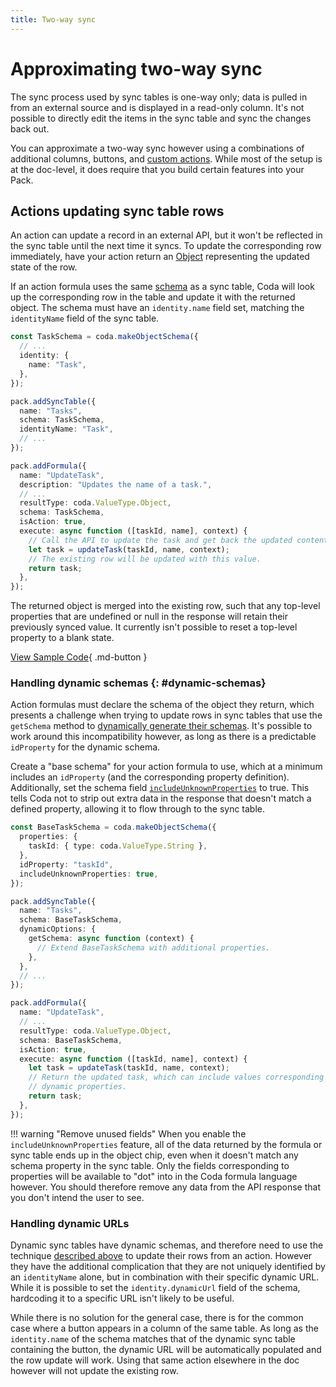 ```yaml
---
title: Two-way sync
---
```


# Approximating two-way sync

The sync process used by sync tables is one-way only; data is pulled in from an external source and is displayed in a read-only column. It's not possible to directly edit the items in the sync table and sync the changes back out.

You can approximate a two-way sync however using a combinations of additional columns, buttons, and [custom actions][actions]. While most of the setup is at the doc-level, it does require that you build certain features into your Pack.


## Actions updating sync table rows

An action can update a record in an external API, but it won't be reflected in the sync table until the next time it syncs. To update the corresponding row immediately, have your action return an [Object][data_type_object] representing the updated state of the row.

If an action formula uses the same [schema][schemas] as a sync table, Coda will look up the corresponding row in the table and update it with the returned object. The schema must have an `identity.name` field set, matching the `identityName` field of the sync table.

```ts
const TaskSchema = coda.makeObjectSchema({
  // ...
  identity: {
    name: "Task",
  },
});

pack.addSyncTable({
  name: "Tasks",
  schema: TaskSchema,
  identityName: "Task",
  // ...
});

pack.addFormula({
  name: "UpdateTask",
  description: "Updates the name of a task.",
  // ...
  resultType: coda.ValueType.Object,
  schema: TaskSchema,
  isAction: true,
  execute: async function ([taskId, name], context) {
    // Call the API to update the task and get back the updated content.
    let task = updateTask(taskId, name, context);
    // The existing row will be updated with this value.
    return task;
  },
});
```

The returned object is merged into the existing row, such that any top-level properties that are undefined or null in the response will retain their previously synced value. It currently isn't possible to reset a top-level property to a blank state.

[View Sample Code][samples_action_todoist]{ .md-button }


### Handling dynamic schemas {: #dynamic-schemas}

Action formulas must declare the schema of the object they return, which presents a challenge when trying to update rows in sync tables that use the `getSchema` method to [dynamically generate their schemas][getSchema]. It's possible to work around this incompatibility however, as long as there is a predictable `idProperty` for the dynamic schema.

Create a "base schema" for your action formula to use, which at a minimum includes an `idProperty` (and the corresponding property definition). Additionally, set the schema field [`includeUnknownProperties`][includeUnknownProperties] to true. This tells Coda not to strip out extra data in the response that doesn't match a defined property, allowing it to flow through to the sync table.

```ts
const BaseTaskSchema = coda.makeObjectSchema({
  properties: {
    taskId: { type: coda.ValueType.String },
  },
  idProperty: "taskId",
  includeUnknownProperties: true,
});

pack.addSyncTable({
  name: "Tasks",
  schema: BaseTaskSchema,
  dynamicOptions: {
    getSchema: async function (context) {
      // Extend BaseTaskSchema with additional properties.
    },
  },
  // ...
});

pack.addFormula({
  name: "UpdateTask",
  // ...
  resultType: coda.ValueType.Object,
  schema: BaseTaskSchema,
  isAction: true,
  execute: async function ([taskId, name], context) {
    let task = updateTask(taskId, name, context);
    // Return the updated task, which can include values corresponding to the
    // dynamic properties.
    return task;
  },
});
```

!!! warning "Remove unused fields"
    When you enable the `includeUnknownProperties` feature, all of the data returned by the formula or sync table ends up in the object chip, even when it doesn't match any schema property in the sync table. Only the fields corresponding to properties will be available to "dot" into in the Coda formula language however. You should therefore remove any data from the API response that you don't intend the user to see.


### Handling dynamic URLs

Dynamic sync tables have dynamic schemas, and therefore need to use the technique [described above](#dynamic-schemas) to update their rows from an action. However they have the additional complication that they are not uniquely identified by an `identityName` alone, but in combination with their specific dynamic URL. While it is possible to set the `identity.dynamicUrl` field of the schema, hardcoding it to a specific URL isn't likely to be useful.

While there is no solution for the general case, there is for the common case where a button appears in a column of the same table. As long as the `identity.name` of the schema matches that of the dynamic sync table containing the button, the dynamic URL will be automatically populated and the row update will work. Using that same action elsewhere in the doc however will not update the existing row.


[actions]: ../blocks/actions.md
[data_type_object]: ../basics/data-types.md#objects
[schemas]: schemas.md
[getSchema]: ../blocks/sync-tables/dynamic.md#get-schema
[includeUnknownProperties]: ../../reference/sdk/interfaces/core.ObjectSchemaDefinition.md#includeunknownproperties
[samples_action_todoist]: ../../samples/topic/action.md#update-row-in-sync-table
